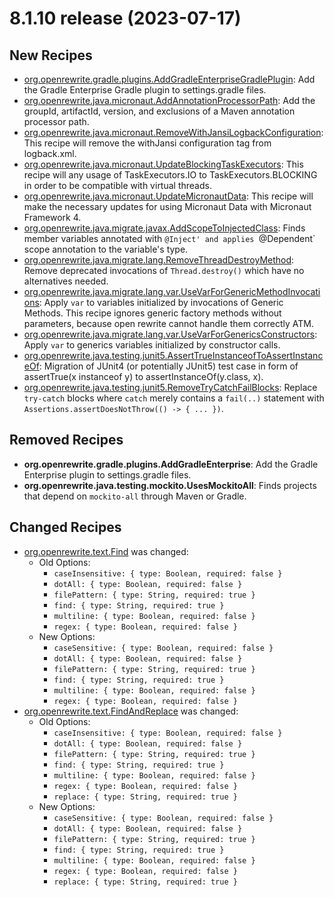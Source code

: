 # 8.1.10 release (2023-07-17)

## New Recipes

* [org.openrewrite.gradle.plugins.AddGradleEnterpriseGradlePlugin](https://docs.openrewrite.org/reference/recipes/gradle/plugins/addgradleenterprisegradleplugin): Add the Gradle Enterprise Gradle plugin to settings.gradle files. 
* [org.openrewrite.java.micronaut.AddAnnotationProcessorPath](https://docs.openrewrite.org/reference/recipes/java/micronaut/addannotationprocessorpath): Add the groupId, artifactId, version, and exclusions of a Maven annotation processor path. 
* [org.openrewrite.java.micronaut.RemoveWithJansiLogbackConfiguration](https://docs.openrewrite.org/reference/recipes/java/micronaut/removewithjansilogbackconfiguration): This recipe will remove the withJansi configuration tag from logback.xml. 
* [org.openrewrite.java.micronaut.UpdateBlockingTaskExecutors](https://docs.openrewrite.org/reference/recipes/java/micronaut/updateblockingtaskexecutors): This recipe will any usage of TaskExecutors.IO to TaskExecutors.BLOCKING in order to be compatible with virtual threads. 
* [org.openrewrite.java.micronaut.UpdateMicronautData](https://docs.openrewrite.org/reference/recipes/java/micronaut/updatemicronautdata): This recipe will make the necessary updates for using Micronaut Data with Micronaut Framework 4. 
* [org.openrewrite.java.migrate.javax.AddScopeToInjectedClass](https://docs.openrewrite.org/reference/recipes/java/migrate/javax/addscopetoinjectedclass): Finds member variables annotated with `@Inject' and applies `@Dependent` scope annotation to the variable's type. 
* [org.openrewrite.java.migrate.lang.RemoveThreadDestroyMethod](https://docs.openrewrite.org/reference/recipes/java/migrate/lang/removethreaddestroymethod): Remove deprecated invocations of `Thread.destroy()` which have no alternatives needed. 
* [org.openrewrite.java.migrate.lang.var.UseVarForGenericMethodInvocations](https://docs.openrewrite.org/reference/recipes/java/migrate/lang/var/usevarforgenericmethodinvocations): Apply `var` to variables initialized by invocations of Generic Methods. This recipe ignores generic factory methods without parameters, because open rewrite cannot handle them correctly ATM. 
* [org.openrewrite.java.migrate.lang.var.UseVarForGenericsConstructors](https://docs.openrewrite.org/reference/recipes/java/migrate/lang/var/usevarforgenericsconstructors): Apply `var` to generics variables initialized by constructor calls. 
* [org.openrewrite.java.testing.junit5.AssertTrueInstanceofToAssertInstanceOf](https://docs.openrewrite.org/reference/recipes/java/testing/junit5/asserttrueinstanceoftoassertinstanceof): Migration of JUnit4 (or potentially JUnit5) test case in form of assertTrue(x instanceof y) to assertInstanceOf(y.class, x). 
* [org.openrewrite.java.testing.junit5.RemoveTryCatchFailBlocks](https://docs.openrewrite.org/reference/recipes/java/testing/junit5/removetrycatchfailblocks): Replace `try-catch` blocks where `catch` merely contains a `fail(..)` statement with `Assertions.assertDoesNotThrow(() -> { ... })`. 

## Removed Recipes

* **org.openrewrite.gradle.plugins.AddGradleEnterprise**: Add the Gradle Enterprise plugin to settings.gradle files. 
* **org.openrewrite.java.testing.mockito.UsesMockitoAll**: Finds projects that depend on `mockito-all` through Maven or Gradle. 

## Changed Recipes

* [org.openrewrite.text.Find](https://docs.openrewrite.org/reference/recipes/text/find) was changed:
  * Old Options:
    * `caseInsensitive: { type: Boolean, required: false }`
    * `dotAll: { type: Boolean, required: false }`
    * `filePattern: { type: String, required: true }`
    * `find: { type: String, required: true }`
    * `multiline: { type: Boolean, required: false }`
    * `regex: { type: Boolean, required: false }`
  * New Options:
    * `caseSensitive: { type: Boolean, required: false }`
    * `dotAll: { type: Boolean, required: false }`
    * `filePattern: { type: String, required: true }`
    * `find: { type: String, required: true }`
    * `multiline: { type: Boolean, required: false }`
    * `regex: { type: Boolean, required: false }`
* [org.openrewrite.text.FindAndReplace](https://docs.openrewrite.org/reference/recipes/text/findandreplace) was changed:
  * Old Options:
    * `caseInsensitive: { type: Boolean, required: false }`
    * `dotAll: { type: Boolean, required: false }`
    * `filePattern: { type: String, required: true }`
    * `find: { type: String, required: true }`
    * `multiline: { type: Boolean, required: false }`
    * `regex: { type: Boolean, required: false }`
    * `replace: { type: String, required: true }`
  * New Options:
    * `caseSensitive: { type: Boolean, required: false }`
    * `dotAll: { type: Boolean, required: false }`
    * `filePattern: { type: String, required: true }`
    * `find: { type: String, required: true }`
    * `multiline: { type: Boolean, required: false }`
    * `regex: { type: Boolean, required: false }`
    * `replace: { type: String, required: true }`
